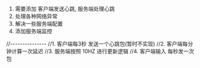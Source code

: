 1.  需要添加  客户端发送心跳,  服务端处理心跳
2.  处理各种网络异常
3.  解决一些服务端配置
4.  添加服务端监控

//---------------
//1. 客户端每3秒 发送一个心跳包(暂时不实现)
//2. 客户端每分钟计算一次延迟
//3. 服务端按照 10HZ 进行更新逻辑
//4. 客户端输入 每秒发一次包
 